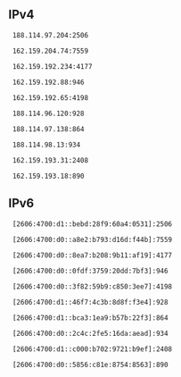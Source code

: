 ## IPv4
```
 188.114.97.204:2506
```
```
 162.159.204.74:7559
```
```
 162.159.192.234:4177
```
```
 162.159.192.88:946
```
```
 162.159.192.65:4198
```
```
 188.114.96.120:928
```
```
 188.114.97.138:864
```
```
 188.114.98.13:934
```
```
 162.159.193.31:2408
```
```
 162.159.193.18:890
```

## IPv6
```
 [2606:4700:d1::bebd:28f9:60a4:0531]:2506
```
```
 [2606:4700:d0::a8e2:b793:d16d:f44b]:7559
```
```
 [2606:4700:d0::8ea7:b208:9b11:af19]:4177
```
```
 [2606:4700:d0::0fdf:3759:20dd:7bf3]:946
```
```
 [2606:4700:d0::3f82:59b9:c850:3ee7]:4198
```
```
 [2606:4700:d1::46f7:4c3b:8d8f:f3e4]:928
```
```
 [2606:4700:d1::bca3:1ea9:b57b:22f3]:864
```
```
 [2606:4700:d0::2c4c:2fe5:16da:aead]:934
```
```
 [2606:4700:d1::c000:b702:9721:b9ef]:2408
```
```
 [2606:4700:d0::5856:c81e:8754:8563]:890
```
